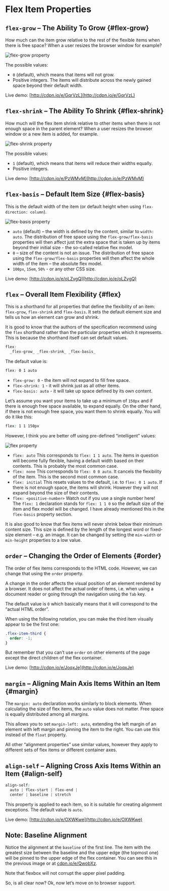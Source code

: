 # Flex Item Properties

## `flex-grow` – The Ability To Grow {#flex-grow}

How much can the item grow relative to the rest of the flexible items when there
is free space? When a user resizes the browser window for example?  

![flex-grow property](../dist/images/original/flexbox-flex-grow.jpg)

The possible values:

- `0` (default), which means that items will not grow.
- Positive integers. The items will distribute across the newly gained space beyond their default width.

Live demo: [http://cdpn.io/e/GqrVzL](http://cdpn.io/e/GqrVzL)

## `flex-shrink` – The Ability To Shrink {#flex-shrink}

How much will the flex item shrink relative to other items when there is not
enough space in the parent element? When a user resizes the browser window or a
new item is added, for example. 

![flex-shrink property](../dist/images/original/flexbox-flex-shrink.jpg)

The possible values:

- `1` (default), which means that items will reduce their widths equally.
- Positive integers.

Live demo: [http://cdpn.io/e/PzWMvM](http://cdpn.io/e/PzWMvM)

## `flex-basis` – Default Item Size {#flex-basis}

This is the default width of the item (or default height when using
`flex-direction: column`).

![flex-basis property](../dist/images/original/flexbox-flex-basis.jpg)

-   `auto` (default) – the width is defined by the content, similar to `width:
    auto`. The distribution of free space using the `flex-grow/flex-basis`
    properties will then affect just the extra space that is taken up by items
    beyond their initial size - the so-called relative flex model.
-   `0` – size of the content is not an issue. The distribution of free space
    using the `flex-grow/flex-basis` properties will then affect the whole width
    of the item – the absolute flex model.
-   `100px`, `15em`, `50%` - or any other CSS size.

Live demo: [http://cdpn.io/e/oLZvgQ](http://cdpn.io/e/oLZvgQ)

## `flex` – Overall Item Flexibility {#flex}

This is a shorthand for all properties that define the flexibility of an item:
`flex-grow`, `flex-shrink` and `flex-basis`. It sets the default element size
and tells us how an element can grow and shrink.

It is good to know that the authors of the specification recommend using the
`flex` shorthand rather than the particular properties which it represents. This
is because the shorthand itself can set default values.

```css
flex:
  _flex-grow_ _flex-shrink_ _flex-basis_
```

The default value is:

```css
flex: 0 1 auto
```

-   `flex-grow: 0` - the item will not expand to fill free space.
-   `flex-shrink: 1` - it will shrink just as all other items.
-   `flex-basis: auto` - it will take up space defined by its own content.

Let’s assume you want your items to take up a minimum of `150px` and if there is
enough free space available, to expand equally. On the other hand, if there is
not enough free space, you want them to shrink equally. You will do it like
this:

```css
flex: 1 1 150px
```

However, I think you are better off using pre-defined “intelligent” values:

![flex property](../dist/images/original/flexbox-reference-flex.jpg)

-   `flex: auto`
    This corresponds to `flex: 1 1 auto`. The items in question will become
    fully flexible, having a default width based on their contents. This is
    probably the most common case.
-   `flex: none`
    This corresponds to `flex: 0 0 auto`. It cancels the flexibility of the
    item. This is the second most common case.
-   `flex: initial`
    This resets values to the default, i.e. to `flex: 0 1 auto`. If there is not
    enough space, the items will shrink. However they will not expand beyond the
    size of their contents.
-   `flex: <positive-number>`
    Watch out if you use a single number here! The `flex: 1` declaration stands
    for `flex: 1 1 0` so the default size of the item and flex model will be
    changed. I have already mentioned this in the `flex-basis` property section.

It is also good to know that flex items will never shrink below their minimum
content size. This size is defined by the length of the longest word or
fixed-size element – e.g. an image. It can be changed by setting the `min-width`
or `min-height` properties to a low value.

## `order` – Changing the Order of Elements {#order}

The order of flex items corresponds to the HTML code. However, we can change
that using the `order` property.

A change in the order affects the visual position of an element rendered by a
browser. It does not affect the actual order of items, i.e. when using a
document reader or going through the navigation using the `Tab` key.

The default value is `0` which basically means that it will correspond to the
“actual HTML order”.

When using the following notation, you can make the third item visually appear
to be the first one:

```css
.flex-item-third {
  order: -1;
}
```

But remember that you can’t use `order` on other elements of the page except the
direct children of the flex container.

Live demo: [http://cdpn.io/e/JoqxJe](http://cdpn.io/e/JoqxJe)

## `margin` – Aligning Main Axis Items Within an Item {#margin}

The `margin: auto` declaration works similarly to block elements. When
calculating the size of flex items, the `auto` value does not matter. Free space
is equally distributed among all margins.

This allows you to set `margin-left: auto`, extending the left margin of an
element with left margin and pinning the item to the right. You can use this
instead of the `float` property.

All other “alignment properties” use similar values, however they apply to
different sets of flex items or different container axes.


## `align-self` – Aligning Cross Axis Items Within an Item {#align-self}

```css
align-self:
  auto | flex-start | flex-end |
  center | baseline | stretch
```

This property is applied to each item, so it is suitable for creating alignment
exceptions. The default value is `auto`.

Live demo: [http://cdpn.io/e/OXWKwe](http://cdpn.io/e/OXWKwe)

## Note: Baseline Alignment

Notice the alignment at the `baseline` of the first line. The item with the
greatest size between the baseline and the upper edge (the topmost one) will be
pinned to the upper edge of the flex container. You can see this in the previous
image or at [cdpn.io/e/QwobXz](http://cdpn.io/e/QwobXz).

Note that flexbox will not corrupt the upper pixel padding.

So, is all clear now? Ok, now let’s move on to browser support.
